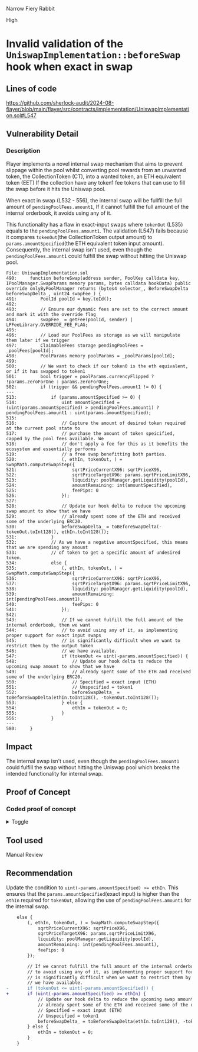 Narrow Fiery Rabbit

High

# Invalid validation of the `UniswapImplementation::beforeSwap` hook when exact in swap

## Lines of code
<https://github.com/sherlock-audit/2024-08-flayer/blob/main/flayer/src/contracts/implementation/UniswapImplementation.sol#L547>

## Vulnerability Detail
### Description
Flayer implements a novel internal swap mechanism that aims to prevent slippage within the pool whilst converting pool rewards from an unwanted token, the CollectionToken (CT), into a wanted token, an ETH equivalent token (EET) If the collection have any token1 fee tokens that can use to fill the swap before it hits the Uniswap pool. 

When exact in swap (L532 - 556), the internal swap will be fullfill the full amount of `pendingPoolFees.amount1`, If it cannot fulfill the full amount of the internal orderbook, it avoids using any of it.

This functionality has a flaw in exact-input swaps where `tokenOut` (L535) equals to the `pendingPoolFees.amount1`. The validation (L547) fails because it compares `tokenOut`(the CollectionToken output amount) to `params.amountSpecified`(the ETH equivalent token input amount). Consequently, the internal swap isn't used, even though the `pendingPoolFees.amount1` could fulfill the swap without hitting the Uniswap pool.

```solidity
File: UniswapImplementation.sol
490:     function beforeSwap(address sender, PoolKey calldata key, IPoolManager.SwapParams memory params, bytes calldata hookData) public override onlyByPoolManager returns (bytes4 selector_, BeforeSwapDelta beforeSwapDelta_, uint24 swapFee_) {
491:         PoolId poolId = key.toId();
492: 
493:         // Ensure our dynamic fees are set to the correct amount and mark it with the override flag
494:         swapFee_ = getFee(poolId, sender) | LPFeeLibrary.OVERRIDE_FEE_FLAG;
495: 
496:         // Load our PoolFees as storage as we will manipulate them later if we trigger
497:         ClaimableFees storage pendingPoolFees = _poolFees[poolId];
498:         PoolParams memory poolParams = _poolParams[poolId];
499: 
500:         // We want to check if our token0 is the eth equivalent, or if it has swapped to token1
501:         bool trigger = poolParams.currencyFlipped ? !params.zeroForOne : params.zeroForOne;
502:         if (trigger && pendingPoolFees.amount1 != 0) {
---
513:             if (params.amountSpecified >= 0) {
514:                 uint amountSpecified = (uint(params.amountSpecified) > pendingPoolFees.amount1) ? pendingPoolFees.amount1 : uint(params.amountSpecified);
515: 
516:                 // Capture the amount of desired token required at the current pool state to
517:                 // purchase the amount of token speicified, capped by the pool fees available. We
518:                 // don't apply a fee for this as it benefits the ecosystem and essentially performs
519:                 // a free swap benefitting both parties.
520:                 (, ethIn, tokenOut, ) = SwapMath.computeSwapStep({
521:                     sqrtPriceCurrentX96: sqrtPriceX96,
522:                     sqrtPriceTargetX96: params.sqrtPriceLimitX96,
523:                     liquidity: poolManager.getLiquidity(poolId),
524:                     amountRemaining: int(amountSpecified),
525:                     feePips: 0
526:                 });
527: 
528:                 // Update our hook delta to reduce the upcoming swap amount to show that we have
529:                 // already spent some of the ETH and received some of the underlying ERC20.
530:                 beforeSwapDelta_ = toBeforeSwapDelta(-tokenOut.toInt128(), ethIn.toInt128());
531:             }
532:             // As we have a negative amountSpecified, this means that we are spending any amount
533:             // of token to get a specific amount of undesired token.
534:             else {
535:                 (, ethIn, tokenOut, ) = SwapMath.computeSwapStep({
536:                     sqrtPriceCurrentX96: sqrtPriceX96,
537:                     sqrtPriceTargetX96: params.sqrtPriceLimitX96,
538:                     liquidity: poolManager.getLiquidity(poolId),
539:                     amountRemaining: int(pendingPoolFees.amount1),
540:                     feePips: 0
541:                 });
542: 
543:                 // If we cannot fulfill the full amount of the internal orderbook, then we want
544:                 // to avoid using any of it, as implementing proper support for exact input swaps
545:                 // is significantly difficult when we want to restrict them by the output token
546:                 // we have available.
547:                 if (tokenOut <= uint(-params.amountSpecified)) {
548:                     // Update our hook delta to reduce the upcoming swap amount to show that we have
549:                     // already spent some of the ETH and received some of the underlying ERC20.
550:                     // Specified = exact input (ETH)
551:                     // Unspecified = token1
552:                     beforeSwapDelta_ = toBeforeSwapDelta(ethIn.toInt128(), -tokenOut.toInt128());
553:                 } else {
554:                     ethIn = tokenOut = 0;
555:                 }
556:             }
---
580:     }

```

## Impact
The internal swap isn't used, even though the `pendingPoolFees.amount1` could fulfill the swap without hitting the Uniswap pool which breaks the intended functionality for internal swap.

## Proof of Concept
### Coded proof of concept
<details>
<summary>Toggle</summary>

Add the following test inside `test/Locker.t.sol` and run with 
```bash
forge test --match-path test/Locker.t.sol --match-test test_CanSwapWithIntermediaryToken1PoolFeeSwapExactInputWhenOutputEqToPoolFee
```

The test will fail because the event `BaseImplementation.PoolFeesSwapped` is not properly emitted with the internal swap amount, and the `fees.amount` after swap not be zero.

```solidity
      function test_CanSwapWithIntermediaryToken1PoolFeeSwapExactInputWhenOutputEqToPoolFee() public {
        // Add liquidity to the pool to allow for swaps
        _addLiquidityToPool(address(erc721b), 10 ether, int(10 ether), false);

        // Reference our collection token
        ICollectionToken token = locker.collectionToken(address(erc721b));

        // Confirm our starting balance of the pool
        uint poolStartEth = 12.071067811865475244 ether;
        uint poolTokenStart = 24.142135623730950488 ether;
        _assertNativeBalance(address(poolManager), poolStartEth, 'Invalid starting poolManager ETH balance');
        assertEq(token.balanceOf(address(poolManager)), poolTokenStart, 'Invalid starting poolManager token balance');

        // Add 2 tokens to the pool fees
        deal(address(token), address(this), 2 ether);
        token.approve(address(uniswapImplementation), 2 ether);
        uniswapImplementation.depositFees(address(erc721b), 0, 2 ether);

        // Confirm that the fees are ready
        IBaseImplementation.ClaimableFees memory fees = uniswapImplementation.poolFees(address(erc721b));
        assertEq(fees.amount0, 0, 'Incorrect starting pool ETH fees');
        assertEq(fees.amount1, 2 ether, 'Incorrect starting pool token1 fees');

        uint internalSwapEthInput = 1.090325523878396331 ether;
        uint internalSwapTokenOutput = 2 ether;
        // Get our user's starting balances
        _dealExactNativeToken(address(this), internalSwapEthInput);
        _approveNativeToken(address(this), address(poolSwap), type(uint).max);

        _assertNativeBalance(address(this), internalSwapEthInput, 'Invalid starting user ETH balance');
        assertEq(token.balanceOf(address(this)), 0, 'Invalid starting user token balance');

        PoolKey memory poolKey = abi.decode(uniswapImplementation.getCollectionPoolKey(address(erc721b)), (PoolKey));

        // Confirm that the pool fee tokens have been swapped to ETH
        vm.expectEmit();
        emit BaseImplementation.PoolFeesSwapped(0xa0Cb889707d426A7A386870A03bc70d1b0697598, false, internalSwapEthInput, internalSwapTokenOutput);

        // Make a swap that spends 1.090325523878396331  ETH to acquire as much underlying token as possible
        poolSwap.swap(
            poolKey,
            IPoolManager.SwapParams({
                zeroForOne: _poolKeyZeroForOne(poolKey),
                amountSpecified: -1.090325523878396331 ether,
                sqrtPriceLimitX96: TickMath.MAX_SQRT_PRICE - 1
            }),
            PoolSwapTest.TestSettings({
                takeClaims: false,
                settleUsingBurn: false
            }),
            ''
        );

        // Confirm that the pool fee tokens are subsequently distributed
        fees = uniswapImplementation.poolFees(address(erc721b));
        assertEq(fees.amount0, 0, 'Incorrect closing pool ETH fees');
        assertEq(fees.amount1, 0, 'Incorrect closing pool token1 fees');

        // Determine the amount that Uniswap provides us for the remaining ETH amount
        uint uniswapSwapTokenOutput = 0 ether;

        // Confirm that the user has received their total expected tokens
        _assertNativeBalance(address(this), 0, 'Invalid closing user ETH balance');
        assertEq(token.balanceOf(address(this)), internalSwapTokenOutput + uniswapSwapTokenOutput, 'Invalid closing user token balance');

        // Confirm that the pool has gained the expected 3 ETH and reduced the token holding
        _assertNativeBalance(address(poolManager), poolStartEth + internalSwapEthInput, 'Invalid closing poolManager ETH balance');
        assertEq(token.balanceOf(address(poolManager)), poolTokenStart - uniswapSwapTokenOutput, 'Invalid closing poolManager token balance');
    }
```
</details>

## Tool used

Manual Review

## Recommendation
Update the condition to `uint(-params.amountSpecified) >= ethIn`. This ensures that the `params.amountSpecified`(exact input) is higher than the `ethIn` required for `tokenOut`, allowing the use of `pendingPoolFees.amount1` for the internal swap.

```diff
    else {
        (, ethIn, tokenOut, ) = SwapMath.computeSwapStep({
            sqrtPriceCurrentX96: sqrtPriceX96,
            sqrtPriceTargetX96: params.sqrtPriceLimitX96,
            liquidity: poolManager.getLiquidity(poolId),
            amountRemaining: int(pendingPoolFees.amount1),
            feePips: 0
        });

        // If we cannot fulfill the full amount of the internal orderbook, then we want
        // to avoid using any of it, as implementing proper support for exact input swaps
        // is significantly difficult when we want to restrict them by the output token
        // we have available.
-       if (tokenOut <= uint(-params.amountSpecified)) {
+       if (uint(-params.amountSpecified) >= ethIn) {
            // Update our hook delta to reduce the upcoming swap amount to show that we have
            // already spent some of the ETH and received some of the underlying ERC20.
            // Specified = exact input (ETH)
            // Unspecified = token1
            beforeSwapDelta_ = toBeforeSwapDelta(ethIn.toInt128(), -tokenOut.toInt128());
        } else {
            ethIn = tokenOut = 0;
        }
    }
```

